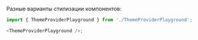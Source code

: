 Разные варианты стилизации компонентов:

```typescript jsx
import { ThemeProviderPlayground } from './ThemeProviderPlayground';

<ThemeProviderPlayground />;
```
